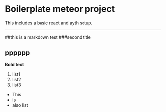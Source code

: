 # Boilerplate meteor project

This includes a basic react and ayth setup.

---
##this is a markdown test
###second title

pppppp
---
**Bold text**

1. list1
2. list2
3. list3
* This
* is
* also list
